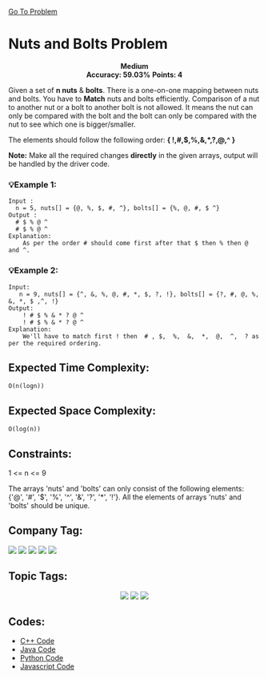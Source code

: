  [Go To Problem](https://www.geeksforgeeks.org/problems/nuts-and-bolts-problem0431/1)
# Nuts and Bolts Problem


<div align="center">
  <strong>Medium</strong>    
</div>
<div align="center">
       <strong>Accuracy:  59.03%</strong>    
               <strong>Points: 4</strong>
</div>

Given a set of **n nuts** & **bolts**. There is a one-on-one mapping between nuts and bolts. You have to **Match** nuts and bolts efficiently. Comparison of a nut to another nut or a bolt to another bolt is not allowed. It means the nut can only be compared with the bolt and the bolt can only be compared with the nut to see which one is bigger/smaller.

The elements should follow the following order: **{ !,#,$,%,&,*,?,@,^ }**


**Note:** Make all the required changes **directly** in the given arrays, output will be handled by the driver code.

### 💡Example 1:

``` 
Input :
  n = 5, nuts[] = {@, %, $, #, ^}, bolts[] = {%, @, #, $ ^}
Output :
  # $ % @ ^
  # $ % @ ^
Explanation:
    As per the order # should come first after that $ then % then @ and ^. 
```
### 💡Example 2:

``` 
Input:
   n = 9, nuts[] = {^, &, %, @, #, *, $, ?, !}, bolts[] = {?, #, @, %, &, *, $ ,^, !}
Output: 
    ! # $ % & * ? @ ^
    ! # $ % & * ? @ ^
Explanation: 
    We'll have to match first ! then  # , $,  %,  &,  *,  @,  ^,  ? as per the required ordering.
```

## Expected Time Complexity:
 ```O(n(logn))```
## Expected Space Complexity: 
```O(log(n))```

## Constraints: 
1 <= n <= 9

The arrays 'nuts' and 'bolts' can only consist of the following elements: {'@', '#', '$', '%', '^', '&', '?', '*', '!'}.
All the elements of arrays 'nuts' and 'bolts' should be unique.
## Company Tag: 
<p align="left">
<a href="https://www.geeksforgeeks.org/explore/?company[]=Amazon"><img src="https://img.shields.io/badge/Amazon-10000?style=for-the-badge&logo=Amazon&logoColor=FFFFFF&labelColor=D88913&color=2A79D7"/></a>
<a href="https://www.geeksforgeeks.org/explore/?company[]=Hike"><img src="https://img.shields.io/badge/Hike-10000?style=for-the-badge&logo=Hike&logoColor=FFFFFF&labelColor=43822C&color=43822C"/></a>
<a href="https://www.geeksforgeeks.org/explore/?company[]=MakeMyTrip"><img src="https://img.shields.io/badge/MakeMyTrip-10000?style=for-the-badge&logo=MakeMyTrip&logoColor=FFFFFF&labelColor=FC4100&color=FC4100"/></a>
<a href="https://www.geeksforgeeks.org/explore/?company[]=MAQ%20Software"><img src="https://img.shields.io/badge/MAQ%20Software-10000?style=for-the-badge&logo=MAQ%20Software&logoColor=FFFFFF&labelColor=C40C0C&color=EEEEEE"/></a>
<a href="https://www.geeksforgeeks.org/explore/?company[]=Adobe"><img src="https://img.shields.io/badge/Adobe-10000?style=for-the-badge&logo=Adobe&logoColor=FFFFFF&labelColor=C40C0C&color=C40C0C"/></a>
</p>

## Topic Tags:
<p align="center">
 <a href="https://www.geeksforgeeks.org/explore/?category[]=Arrays"><img src="https://img.shields.io/badge/Arrays-258FFA?style=flat&logo=Array&logoColor=FF&labelColor=43822C&color=43822C" /></a>
<a href="https://www.geeksforgeeks.org/explore/?category[]=Hash"><img src="https://img.shields.io/badge/Hash-100000?style=flat&logo=https://www.geeksforgeeks.org/explore/?category[]=Hash&logoColor=F7F7F7&labelcolor=2A79D7&color=D1BB9E" /></a>
<a href="https://www.geeksforgeeks.org/explore/?category[]=Data%20Structures"><img src="https://img.shields.io/badge/Data%20Structures-100000?style=flat&logo=Data Structures&logoColor=F7F7F7&labelcolor=2A79D7&color=2A79D7" /></a>

 


## Codes:

 - [C++ Code](https://github.com/HackResist/GeeksForGeeks-POTD/blob/main/June/10-06-2024/Nuts%20and%20Bolts%20Problem.cpp) 
 - [Java Code](https://github.com/HackResist/GeeksForGeeks-POTD/blob/main/June/10-06-2024/Nuts%20and%20Bolts%20Problem.java)
 - [Python Code](https://github.com/HackResist/GeeksForGeeks-POTD/blob/main/June/10-06-2024/Nuts%20and%20Bolts%20Problem.py)
 - [Javascript Code](https://github.com/HackResist/GeeksForGeeks-POTD/blob/main/June/10-06-2024/Nuts%20and%20Bolts%20Problem.js)


 
